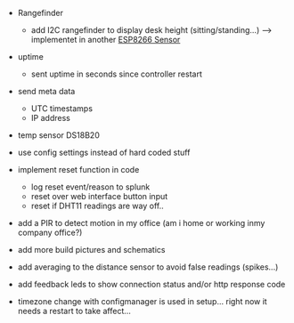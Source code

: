 + Rangefinder 
    + add I2C rangefinder to display desk height (sitting/standing...) --> implementet in another [ESP8266 Sensor](https://github.com/SebastianWalker/ESP8266-D1-mini-SPLUNK-HEC)

+ uptime
    + sent uptime in seconds since controller restart

- send meta data 
    - UTC timestamps
    + IP address

- temp sensor DS18B20

+ use config settings instead of hard coded stuff

- implement reset function in code
    - log reset event/reason to splunk
    - reset over web interface button input
    - reset if DHT11 readings are way off.. 

- add a PIR to detect motion in my office (am i home or working inmy company office?)

- add more build pictures and schematics

- add averaging to the distance sensor to avoid false readings (spikes...)

- add feedback leds to show connection status and/or http response code

- timezone change with configmanager is used in setup... right now it needs a restart to take affect...